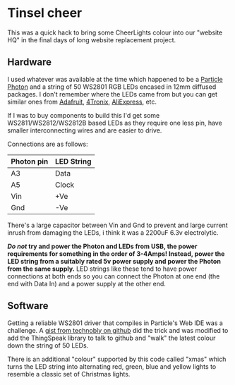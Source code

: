 # Tinsel cheer

This was a quick hack to bring some CheerLights colour into our "website HQ" in the final days of long website replacement project.

## Hardware

I used whatever was available at the time which happened to be a [Particle Photon](https://store.particle.io/collections/photon) and a string of 50 WS2801 RGB LEDs encased in 12mm diffused packages. I don't remember where the LEDs came from but you can get similar ones from [Adafruit](https://www.adafruit.com/products/322), [4Tronix](http://4tronix.co.uk/store/index.php?rt=product/product&product_id=214), [AliExpress](http://www.aliexpress.com/item/50pcs-12mm-IP65-Waterproof-WS2801-RGB-LED-Pixels-Modules-with-WS2801-IC-Addressable-Color/663520530.html), etc.

If I was to buy components to build this I'd get some WS2811/WS2812/WS2812B based LEDs as they require one less pin, have smaller interconnecting wires and are easier to drive.

Connections are as follows:

Photon pin | LED String
-----------|-----------
A3         | Data
A5         | Clock
Vin        | +Ve
Gnd        | -Ve

There's a large capacitor between Vin and Gnd to prevent and large current inrush from damaging the LEDs, i think it was a 2200uF 6.3v electrolytic.

**_Do not_ try and power the Photon and LEDs from USB, the power requirements for something in the order of 3-4Amps! Instead, power the LED string from a suitably rated 5v power supply and power the Photon from the same supply.** LED strings like these tend to have power connections at both ends so you can connect the Photon at one end (the end with Data In) and a power supply at the other end.

## Software

Getting a reliable WS2801 driver that compiles in Particle's Web IDE was a challenge. A [gist from technobly on github](https://gist.github.com/technobly/8339548) did the trick and was modified to add the ThingSpeak library to talk to github and "walk" the latest colour down the string of 50 LEDs.

There is an additional "colour" supported by this code called "xmas" which turns the LED string into alternating red, green, blue and yellow lights to resemble a classic set of Christmas lights.